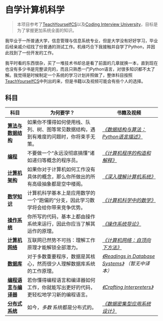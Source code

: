 # 自学计算机科学

> 本项目参考了[TeachYourselfCS](https://github.com/keithnull/TeachYourselfCS-CN/blob/master/TeachYourselfCS-CN.md)以及[Coding Interview University](https://github.com/jwasham/coding-interview-university)，目标是为了掌握更加系统全面的知识。

我毕业于一所普通大学，信息管理与信息系统专业，但是大学没有好好学习，毕业后经亲戚介绍找了份普通的测试工作。机缘巧合下我接触并自学了Python，并因此找到了一份开发的工作。

我平时看的东西很杂，买了一堆技术书却总是看了前面的几章就换一本，直到现在也没有多少书是完整读完的，而且只熟悉一门Python语言，对很多知识都不太了解。我觉得是时候制定一个系统的学习计划并照做了，整体科目按照[TeachYourselfCS](https://github.com/keithnull/TeachYourselfCS-CN/blob/master/TeachYourselfCS-CN.md)中列出的来，但是书籍以及视频可能会有些个人的选择。
## 科目
| 科目                                      | 为何要学？                                                                             | 书籍及视频                                                                                                                                      |
|-------------------------------------------|----------------------------------------------------------------------------------------|-----------------------------------------------------------------------------------------------------------------------------------------------|
| **[算法与数据结构](#算法和数据结构)**     | 如果你不懂得如何使用栈、队列、树、图等常见数据结构，遇到有难度的问题时，你将束手无策。 | _[《数据结构与算法：Python语言描述》](https://book.douban.com/subject/26702568/)_                                                                                |
| **[编程](#编程)**                         | 不要做一个“永远没彻底搞懂”诸如递归等概念的程序员。                                     | _[《计算机程序的构造和解释》](https://book.douban.com/subject/1148282/)_                                                                      |
| **[计算机架构](#计算机架构)**             | 如果你对于计算机如何工作没有具体的概念，那么你所做出的所有高级抽象都是空中楼阁。       | _[《深入理解计算机系统》](https://book.douban.com/subject/26912767/)_                                                                           |
| **[数学知识](#数学知识)**                 | 计算机科学基本上是应用数学的一个“跑偏的”分支，因此学习数学将会给你带来竞争优势。       | _[《计算机科学中的数学》](https://book.douban.com/subject/33396340/)_                                                                         |
| **[操作系统](#操作系统)**                 | 你所写的代码，基本上都由操作系统来运行，因此你应当了解其运作的原理。                   | _[《操作系统导论》](https://book.douban.com/subject/33463930/)_                                                                               |
| **[计算机网络](#计算机网络)**             | 互联网已然势不可挡：理解工作原理才能解锁全部潜力。                                     | _[《计算机网络：自顶向下方法》](https://book.douban.com/subject/30280001/)_                                                                   |
| **[数据库](#数据库)**                     | 对于多数重要程序，数据是其核心，然而很少人理解数据库系统的工作原理。                   | _[《Readings in Database Systems》](https://book.douban.com/subject/2256069/) （暂无中译本）_                                                 |
| **[编程语言与编译器](#编程语言与编译器)** | 若你懂得编程语言和编译器如何工作，你就能写出更好的代码，更轻松地学习新的编程语言。     | _[《Crafting Interpreters》](https://craftinginterpreters.com/)_                                                                                    |
| **[分布式系统](#分布式系统)**             | 如今，_多数_ 系统都是分布式的。                                                        | _[《数据密集型应用系统设计》](https://book.douban.com/subject/30329536/)_                                                              |